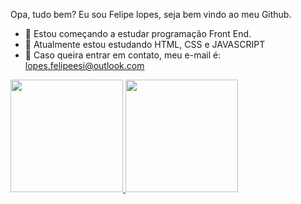 Opa, tudo bem?
Eu sou Felipe lopes, seja bem vindo ao meu Github.


- 🔭 Estou começando a estudar programação Front End.
- 🌱 Atualmente estou estudando HTML, CSS e JAVASCRIPT
- 📩 Caso queira entrar em contato, meu e-mail é: lopes.felipeesi@outlook.com

<div>
  <a href="https://https://github.com/TheStormLopes">
  <img height="180em" src="https://github-readme-stats.vercel.app/api?username=TheStormLopes&show_icons=true&theme=dracula&include_all_commits=true&count_private=true"/>
  <img height="180em" src="https://github-readme-stats.vercel.app/api/top-langs/?username=TheStormLopes&layout=compact&langs_count=5&theme=dracula"/>
</div>

